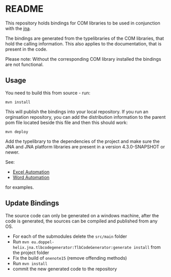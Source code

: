 README
======

This repository holds bindings for COM libraries to be used in conjunction
with the [jna](https://github.com/java-native-access/jna).

The bindings are generated from the typelibraries of the COM libraries, that
hold the calling information. This also applies to the documentation, that is
present in the code.

Please note: Without the corresponding COM library installed the bindings are
not functional.

Usage
-----

You need to build this from source - run:

```
mvn install
```

This will publish the bindings into your local repository. If you run an
orginsation repository, you can add the distribution information to the parent
pom file located beside this file and then this should work:

```
mvn deploy
```

Add the typelibrary to the dependencies of the project and make sure the JNA
and JNA platform libraries are present in a version 4.3.0-SNAPSHOT or newer.

See:

 * [Excel Automation](https://github.com/java-native-access/jna/blob/master/contrib/msoffice/src/com/sun/jna/platform/win32/COM/util/office/Excelautomation_KB_219151_Mod.java)
 * [Word Automation](https://github.com/java-native-access/jna/blob/master/contrib/msoffice/src/com/sun/jna/platform/win32/COM/util/office/Wordautomation_KB_313193_Mod.java)

for examples.


Update Bindings
---------------

The source code can only be generated on a windows machine, after the code is
generated, the sources can be compiled and published from any OS.

- For each of the submodules delete the `src/main` folder
- Run `mvn eu.doppel-helix.jna.tlbcodegenerator:TlbCodeGenerator:generate install` from the project folder
- Fix the build of `onenote15` (remove offending methods)
- Run `mvn install`
- commit the new generated code to the repository